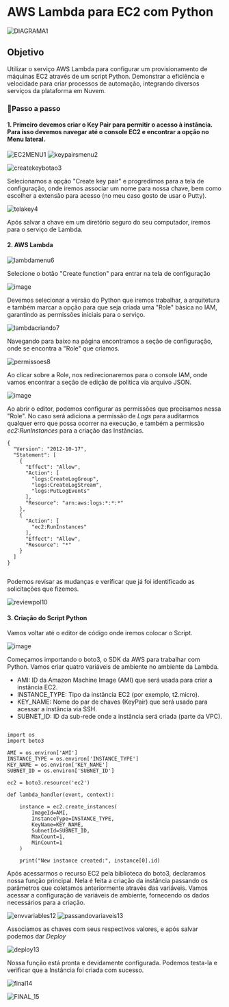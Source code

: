<h1>AWS Lambda para EC2 com Python</h1>

![DIAGRAMA1](https://github.com/user-attachments/assets/5ded9eea-f7bc-4b2b-a8ea-3202d67eb8f9)

<h2>Objetivo</h2>

Utilizar o serviço AWS Lambda para configurar um provisionamento de máquinas EC2 através de um script Python. Demonstrar a eficiência e velocidade para criar processos de automação, integrando diversos serviços da plataforma em Nuvem. 

<h3>📜Passo a passo</h3>

<h4> 1. Primeiro devemos criar o Key Pair para permitir o acesso à instância. Para isso devemos navegar até o console EC2 e encontrar a opção no Menu lateral. </h4>

![EC2MENU1](https://github.com/user-attachments/assets/a17c216c-a640-4fd3-8c98-b77071cc5da5)
![keypairsmenu2](https://github.com/user-attachments/assets/3a7ebbdc-c939-4181-959a-1e418f6f3225)

![createkeybotao3](https://github.com/user-attachments/assets/54a61111-c487-446c-8844-3557d4ad9b4d)

Selecionamos a opção "Create key pair" e progredimos para a tela de configuração, onde iremos associar um nome para nossa chave, bem como escolher a extensão para acesso (no meu caso gosto de usar o Putty).

![telakey4](https://github.com/user-attachments/assets/73a0da66-7811-45ef-b1ce-959b9e066644)

Após salvar a chave em um diretório seguro do seu computador, iremos para o serviço de Lambda. 

<h4> 2. AWS Lambda </h4>

![lambdamenu6](https://github.com/user-attachments/assets/394af0ac-427f-4ee2-a540-1557b0c185a8)

Selecione o botão "Create function" para entrar na tela de configuração 

![image](https://github.com/user-attachments/assets/c388cd42-aa93-49cc-9de1-84d4705486f3)

Devemos selecionar a versão do Python que iremos trabalhar, a arquitetura e também marcar a opção para que seja criada uma "Role" básica no IAM, garantindo as permissões iniciais para o serviço. 

![lambdacriando7](https://github.com/user-attachments/assets/6502b0dd-bd31-4aab-a6e0-7242d4ef8419)

Navegando para baixo na página encontramos a seção de configuração, onde se encontra a "Role" que criamos.

![permissoes8](https://github.com/user-attachments/assets/a41d59cc-ab9a-4a24-8105-7edc204c088d)

Ao clicar sobre a Role, nos redirecionaremos para o console IAM, onde vamos encontrar a seção de edição de politica via arquivo JSON. 

![image](https://github.com/user-attachments/assets/3c732dd0-334c-4eb0-a1f8-fc50aa88525b)

Ao abrir o editor, podemos configurar as permissões que precisamos nessa "Role". No caso será adiciona a permissão de <i>Logs</i> para auditarmos qualquer erro que possa ocorrer na execução, e também a permissão <i>ec2:RunInstances</i> para a criação das Instâncias. 

```
{
  "Version": "2012-10-17",
  "Statement": [
    {
      "Effect": "Allow",
      "Action": [
        "logs:CreateLogGroup",
        "logs:CreateLogStream",
        "logs:PutLogEvents"
      ],
      "Resource": "arn:aws:logs:*:*:*"
    },
    {
      "Action": [
        "ec2:RunInstances"
      ],
      "Effect": "Allow",
      "Resource": "*"
    }
  ]
}


```

Podemos revisar as mudanças e verificar que já foi identificado as solicitações que fizemos. 

![reviewpol10](https://github.com/user-attachments/assets/f44a330b-2a07-40ae-8061-2bae97873429)

<h4> 3. Criação do Script Python </h4>

Vamos voltar até o editor de código onde iremos colocar o Script.

![image](https://github.com/user-attachments/assets/5b288bf1-f8f2-407e-a0d7-0cd7f5ea024d)

Começamos importando o boto3, o SDK da AWS para trabalhar com Python. Vamos criar quatro variáveis de ambiente no ambiente da Lambda.

- AMI: ID da Amazon Machine Image (AMI) que será usada para criar a instância EC2.
- INSTANCE_TYPE: Tipo da instância EC2 (por exemplo, t2.micro).
- KEY_NAME: Nome do par de chaves (KeyPair) que será usado para acessar a instância via SSH.
- SUBNET_ID: ID da sub-rede onde a instância será criada (parte da VPC).

```

import os 
import boto3

AMI = os.environ['AMI']
INSTANCE_TYPE = os.environ['INSTANCE_TYPE']
KEY_NAME = os.environ['KEY_NAME']
SUBNET_ID = os.environ['SUBNET_ID']

ec2 = boto3.resource('ec2')

def lambda_handler(event, context):
    
    instance = ec2.create_instances( 
        ImageId=AMI, 
        InstanceType=INSTANCE_TYPE,
        KeyName=KEY_NAME,
        SubnetId=SUBNET_ID,
        MaxCount=1, 
        MinCount=1
    )

    print("New instance created:", instance[0].id)

```
Após acessarmos o recurso EC2 pela biblioteca do boto3, declaramos nossa função principal. Nela é feita a criação da instância passando os parâmetros que coletamos anteriormente através das variáveis.
Vamos acessar a configuração de variáveis de ambiente, fornecendo os dados necessários para a criação. 

![envvariables12](https://github.com/user-attachments/assets/053beeba-cd45-4c0e-9492-1ce6f9f1dda1)
![passandovariaveis13](https://github.com/user-attachments/assets/116390c2-0eab-48be-bed9-41a27f1ad3a1)

Associamos as chaves com seus respectivos valores, e após salvar podemos dar <i>Deploy</i>

![deploy13](https://github.com/user-attachments/assets/68de5cc5-7587-4c71-8c91-9b4009dca6db)

Nossa função está pronta e devidamente configurada. Podemos testa-la e verificar que a Instância foi criada com sucesso. 

![final14](https://github.com/user-attachments/assets/edf75ee8-3bfc-4bcc-abfc-55db761dd41b)

![FINAL_15](https://github.com/user-attachments/assets/fa210cb5-2b39-4514-be9a-11af299e7426)




